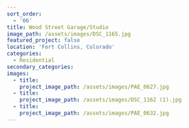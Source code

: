 ```yaml
---
sort_order:
  - '06'
title: Wood Street Garage/Studio
image_path: /assets/images/DSC_1165.jpg
featured_project: false
location: 'Fort Collins, Colorado'
categories:
  - Residential
secondary_categories:
images:
  - title:
    project_image_path: /assets/images/PAE_0627.jpg
  - title:
    project_image_path: /assets/images/DSC_1162 (1).jpg
  - title:
    project_image_path: /assets/images/PAE_0632.jpg
---
```


